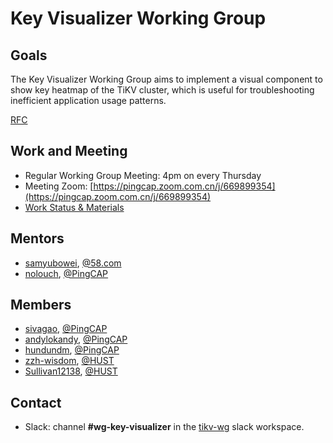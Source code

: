 # Key Visualizer Working Group

## Goals

The Key Visualizer Working Group aims to implement a visual component to show key heatmap of the TiKV cluster, which is useful for troubleshooting inefficient application usage patterns.

[RFC](https://github.com/tikv/rfcs/pull/367)

## Work and Meeting

* Regular Working Group Meeting: 4pm on every Thursday
* Meeting Zoom: [https://pingcap.zoom.com.cn/j/669899354](https://pingcap.zoom.com.cn/j/669899354)
* [Work Status & Materials](https://docs.google.com/document/d/1LdvS0oWo79eTINHCZAdI0z0vKGP2xiCLnHYKRHBwfh8)

## Mentors

* [samyubowei](https://github.com/samyubowei), [@58.com](www.58.com)
* [nolouch](https://github.com/nolouch), [@PingCAP](https://github.com/pingcap)

## Members

* [sivagao](https://github.com/sivagao), [@PingCAP](https://github.com/pingcap)
* [andylokandy](https://github.com/andylokandy), [@PingCAP](https://github.com/pingcap)
* [hundundm](https://github.com/hundundm), [@PingCAP](https://github.com/pingcap)
* [zzh-wisdom](https://github.com/zzh-wisdom), [@HUST](http://www.hust.edu.cn/)
* [Sullivan12138](https://github.com/Sullivan12138), [@HUST](http://www.hust.edu.cn/)

## Contact

* Slack: channel **#wg-key-visualizer** in the
  [tikv-wg](tikv-wg.slack.com) slack workspace.
